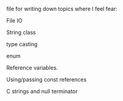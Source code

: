file for writing down topics where I feel fear:


File IO

String class

type casting 

enum 

Reference variables.

Using/passing const references


C strings and null terminator